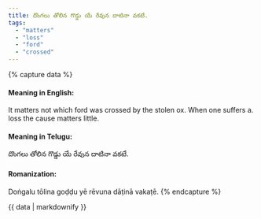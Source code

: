 ```yaml
---
title: దొంగలు తోలిన గొడ్డు యే రేవున దాటినా వకటే.
tags:
  - "matters"
  - "loss"
  - "ford"
  - "crossed"
---
```


{% capture data %}
#### Meaning in English:
It matters not which ford was crossed by the stolen ox.
When one suffers a. loss the cause matters little.

#### Meaning in Telugu:
దొంగలు తోలిన గొడ్డు యే రేవున దాటినా వకటే.

#### Romanization:
Doṅgalu tōlina goḍḍu yē rēvuna dāṭinā vakaṭē.
{% endcapture %}

{{ data | markdownify }}

